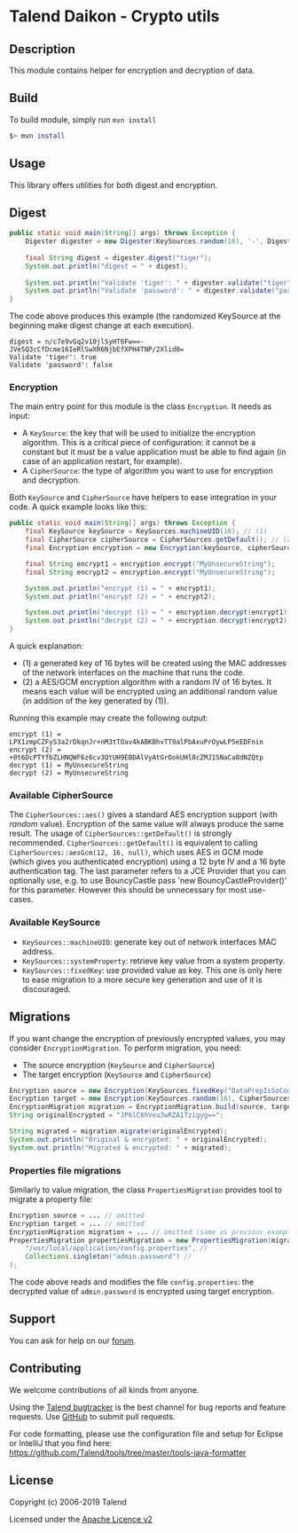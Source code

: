 # Talend Daikon - Crypto utils

## Description

This module contains helper for encryption and decryption of data.

## Build

To build module, simply run `mvn install`

```bash
$> mvn install
```

## Usage

This library offers utilities for both digest and encryption.

## Digest

```java
public static void main(String[] args) throws Exception {
    Digester digester = new Digester(KeySources.random(16), '-', DigestSources.pbkDf2());
    
    final String digest = digester.digest("tiger");
    System.out.println("digest = " + digest);
    
    System.out.println("Validate 'tiger': " + digester.validate("tiger", digest));
    System.out.println("Validate 'password': " + digester.validate("password", digest));
}
```

The code above produces this example (the randomized KeySource at the beginning make digest change at each execution).

```text
digest = n/c7e9vGq2v10jlSyHT6Fw==-JVe5Q3cCfDcme16IeRlSwXR6NjbEfXPH4TNP/2Xlid0=
Validate 'tiger': true
Validate 'password': false
```

### Encryption

The main entry point for this module is the class `Encryption`. It needs as input:

* A `KeySource`: the key that will be used to initialize the encryption algorithm. This is a critical piece of configuration: it cannot be a constant but it must be a value application must be able to find again (in case of an application restart, for example).
* A `CipherSource`: the type of algorithm you want to use for encryption and decryption.

Both `KeySource` and `CipherSource` have helpers to ease integration in your code. A quick example looks like this:

```java
public static void main(String[] args) throws Exception {
    final KeySource keySource = KeySources.machineUID(16); // (1)
    final CipherSource cipherSource = CipherSources.getDefault(); // (2) 
    final Encryption encryption = new Encryption(keySource, cipherSource);

    final String encrypt1 = encryption.encrypt("MyUnsecureString");
    final String encrypt2 = encryption.encrypt("MyUnsecureString");

    System.out.println("encrypt (1) = " + encrypt1);
    System.out.println("encrypt (2) = " + encrypt2);

    System.out.println("decrypt (1) = " + encryption.decrypt(encrypt1));
    System.out.println("decrypt (2) = " + encryption.decrypt(encrypt2));
}
```

A quick explanation: 
* (1) a generated key of 16 bytes will be created using the MAC addresses of the network interfaces on the machine that runs the code.
* (2) a AES/GCM encryption algorithm with a random IV of 16 bytes. It means each value will be encrypted using an additional random value (in addition of the key generated by (1)).

Running this example may create the following output:

```text
encrypt (1) = LPX1zmpCZFyS3a2rDkqnJr+nM3tTOav4kABKBhvTT9alPbAxuPrOywLP5eEDFnin
encrypt (2) = +0t6DcPTYfbZLHNQWF6z6cv3QtUH9EBDAlVyAtGrOokUHl8cZMJ1SNaCa8dNZQtp
decrypt (1) = MyUnsecureString
decrypt (2) = MyUnsecureString
```

### Available CipherSource

The `CipherSources::aes()` gives a standard AES encryption support (with *random* value). Encryption of the same value will always produce the same result.
The usage of `CipherSources::getDefault()` is strongly recommended. `CipherSources::getDefault()` is equivalent to calling `CipherSources::aesGcm(12, 16, null)`, which uses AES in GCM mode (which gives you authenticated encryption) using a 12 byte IV and a 16 byte authentication tag. The last parameter refers to a JCE
Provider that you can optionally use, e.g. to use BouncyCastle pass 'new BouncyCastleProvider()' for this parameter. However this should be unnecessary for
most use-cases.

### Available KeySource

* `KeySources::machineUID`: generate key out of network interfaces MAC address.
* `KeySources::systemProperty`: retrieve key value from a system property.
* `KeySources::fixedKey`: use provided value as key. This one is only here to ease migration to a more secure key generation and use of it is discouraged.

## Migrations

If you want change the encryption of previously encrypted values, you may consider `EncryptionMigration`. To perform migration, you need:

* The source encryption (`KeySource` and `CipherSource`)
* The target encryption (`KeySource` and `CipherSource`)

```java
Encryption source = new Encryption(KeySources.fixedKey("DataPrepIsSoCool"), CipherSources.aes());
Encryption target = new Encryption(KeySources.random(16), CipherSources.getDefault());
EncryptionMigration migration = EncryptionMigration.build(source, target);
String originalEncrypted = "JP6lC6hVeu3wRZA1Tzigyg==";

String migrated = migration.migrate(originalEncrypted);
System.out.println("Original & encrypted: " + originalEncrypted);
System.out.println("Migrated & encrypted: " + migrated);
```

### Properties file migrations

Similarly to value migration, the class `PropertiesMigration` provides tool to migrate a property file:

```java
Encryption source = ... // omitted
Encryption target = ... // omitted
EncryptionMigration migration = ... // omitted (same as previous example)
PropertiesMigration propertiesMigration = new PropertiesMigration(migration, //
    "/usr/local/application/config.properties", //
    Collections.singleton("admin.password") //
);
```

The code above reads and modifies the file `config.properties`: the decrypted value of `admin.password` is encrypted using 
target encryption. 

## Support

You can ask for help on our [forum](https://community.talend.com/).


## Contributing

We welcome contributions of all kinds from anyone.

Using the [Talend bugtracker](https://jira.talendforge.org/projects/TDKN) is the best channel for bug reports and feature requests. Use [GitHub](https://github.com/Talend/daikon) to submit pull requests.

For code formatting, please use the configuration file and setup for Eclipse or IntelliJ that you find here: https://github.com/Talend/tools/tree/master/tools-java-formatter


## License

Copyright (c) 2006-2019 Talend

Licensed under the [Apache Licence v2](https://www.apache.org/licenses/LICENSE-2.0.txt)
